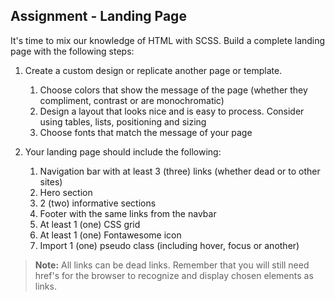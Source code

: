 

## Assignment - Landing Page

It's time to mix our knowledge of HTML with SCSS. Build a complete landing page with the following steps:

1. Create a custom design or replicate another page or template.

   1. Choose colors that show the message of the page (whether they compliment, contrast or are monochromatic)
   2. Design a layout that looks nice and is easy to process. Consider using tables, lists, positioning and sizing
   3. Choose fonts that match the message of your page
2. Your landing page should include the following:

   1. Navigation bar with at least 3 (three) links (whether dead or to other sites)
   2. Hero section
   3. 2 (two) informative sections
   4. Footer with the same links from the navbar
   5. At least 1 (one) CSS grid
   6. At least 1 (one) Fontawesome icon
   7. Import 1 (one) pseudo class (including hover, focus or another)

> **Note:** All links can be dead links. Remember that you will still need href's for the browser to recognize and display chosen elements as links.
>
